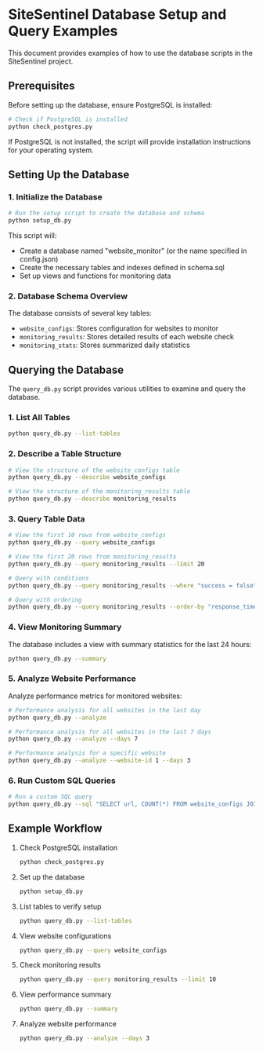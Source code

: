 # SiteSentinel Database Setup and Query Examples

This document provides examples of how to use the database scripts in the SiteSentinel project.

## Prerequisites

Before setting up the database, ensure PostgreSQL is installed:

```bash
# Check if PostgreSQL is installed
python check_postgres.py
```

If PostgreSQL is not installed, the script will provide installation instructions for your operating system.

## Setting Up the Database

### 1. Initialize the Database

```bash
# Run the setup script to create the database and schema
python setup_db.py
```

This script will:
- Create a database named "website_monitor" (or the name specified in config.json)
- Create the necessary tables and indexes defined in schema.sql
- Set up views and functions for monitoring data

### 2. Database Schema Overview

The database consists of several key tables:
- `website_configs`: Stores configuration for websites to monitor
- `monitoring_results`: Stores detailed results of each website check
- `monitoring_stats`: Stores summarized daily statistics

## Querying the Database

The `query_db.py` script provides various utilities to examine and query the database.

### 1. List All Tables

```bash
python query_db.py --list-tables
```

### 2. Describe a Table Structure

```bash
# View the structure of the website_configs table
python query_db.py --describe website_configs

# View the structure of the monitoring_results table
python query_db.py --describe monitoring_results
```

### 3. Query Table Data

```bash
# View the first 10 rows from website_configs
python query_db.py --query website_configs

# View the first 20 rows from monitoring_results
python query_db.py --query monitoring_results --limit 20

# Query with conditions
python query_db.py --query monitoring_results --where "success = false" --limit 10

# Query with ordering
python query_db.py --query monitoring_results --order-by "response_time_ms DESC" --limit 15
```

### 4. View Monitoring Summary

The database includes a view with summary statistics for the last 24 hours:

```bash
python query_db.py --summary
```

### 5. Analyze Website Performance

Analyze performance metrics for monitored websites:

```bash
# Performance analysis for all websites in the last day
python query_db.py --analyze

# Performance analysis for all websites in the last 7 days
python query_db.py --analyze --days 7

# Performance analysis for a specific website
python query_db.py --analyze --website-id 1 --days 3
```

### 6. Run Custom SQL Queries

```bash
# Run a custom SQL query
python query_db.py --sql "SELECT url, COUNT(*) FROM website_configs JOIN monitoring_results ON website_configs.id = monitoring_results.website_id GROUP BY url"
```

## Example Workflow

1. Check PostgreSQL installation
   ```bash
   python check_postgres.py
   ```

2. Set up the database
   ```bash
   python setup_db.py
   ```

3. List tables to verify setup
   ```bash
   python query_db.py --list-tables
   ```

4. View website configurations
   ```bash
   python query_db.py --query website_configs
   ```

5. Check monitoring results
   ```bash
   python query_db.py --query monitoring_results --limit 10
   ```

6. View performance summary
   ```bash
   python query_db.py --summary
   ```

7. Analyze website performance
   ```bash
   python query_db.py --analyze --days 3
   ```